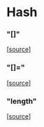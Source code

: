 # Hash

### "[]"



[[source](https://github.com/goby-lang/goby/tree/f32c1fcbfd7e1df021948de1065d342e95ebd03d/vm/hash.go#L57)]

### "[]="



[[source](https://github.com/goby-lang/goby/tree/f32c1fcbfd7e1df021948de1065d342e95ebd03d/vm/hash.go#L90)]

### "length"



[[source](https://github.com/goby-lang/goby/tree/f32c1fcbfd7e1df021948de1065d342e95ebd03d/vm/hash.go#L115)]

